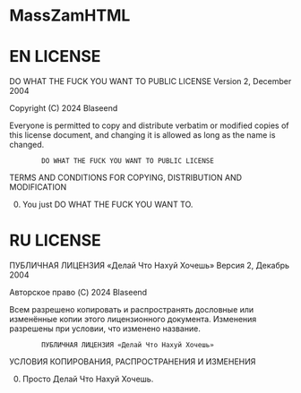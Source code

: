# MassZamHTML

# EN LICENSE

 DO WHAT THE FUCK YOU WANT TO PUBLIC LICENSE
                    Version 2, December 2004

Copyright (C) 2024 Blaseend

Everyone is permitted to copy and distribute verbatim or modified
copies of this license document, and changing it is allowed as long
as the name is changed.

            DO WHAT THE FUCK YOU WANT TO PUBLIC LICENSE
   TERMS AND CONDITIONS FOR COPYING, DISTRIBUTION AND MODIFICATION

 0. You just DO WHAT THE FUCK YOU WANT TO.

# RU LICENSE

 ПУБЛИЧНАЯ ЛИЦЕНЗИЯ «Делай Что Нахуй Хочешь»
                    Версия 2, Декабрь 2004

Авторское право (C) 2024 Blaseend

Всем разрешено копировать и распространять дословные или изменённые 
копии этого лицензионного документа. Изменения разрешены при 
условии, что изменено название.

            ПУБЛИЧНАЯ ЛИЦЕНЗИЯ «Делай Что Нахуй Хочешь»
   УСЛОВИЯ КОПИРОВАНИЯ, РАСПРОСТРАНЕНИЯ И ИЗМЕНЕНИЯ

 0. Просто Делай Что Нахуй Хочешь.
